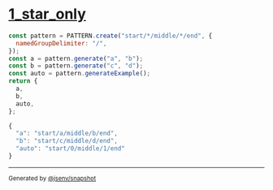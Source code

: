 # [1_star_only](../../pattern.test.mjs#L19)

```js
const pattern = PATTERN.create("start/*/middle/*/end", {
  namedGroupDelimiter: "/",
});
const a = pattern.generate("a", "b");
const b = pattern.generate("c", "d");
const auto = pattern.generateExample();
return {
  a,
  b,
  auto,
};
```

```js
{
  "a": "start/a/middle/b/end",
  "b": "start/c/middle/d/end",
  "auto": "start/0/middle/1/end"
}
```

---

<sub>
  Generated by <a href="https://github.com/jsenv/core/tree/main/packages/independent/snapshot">@jsenv/snapshot</a>
</sub>
